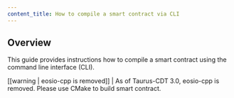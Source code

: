 ```yaml
---
content_title: How to compile a smart contract via CLI
---
```


## Overview

This guide provides instructions how to compile a smart contract using the command line interface (CLI).

[[warning | eosio-cpp is removed]]
| As of Taurus-CDT 3.0, eosio-cpp is removed. Please use CMake to build smart contract.
